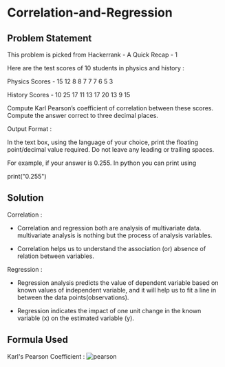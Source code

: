 # Correlation-and-Regression

## Problem Statement
This problem is picked from Hackerrank - A Quick Recap - 1

Here are the test scores of 10 students in physics and history :

Physics Scores -   15  12  8   8   7   7   7   6   5   3

History Scores -   10  25  17  11  13  17  20  13  9   15

Compute Karl Pearson’s coefficient of correlation between these scores. 
Compute the answer correct to three decimal places.

Output Format :

In the text box, using the language of your choice, print the floating point/decimal value required. Do not leave any leading or trailing spaces.

For example, if your answer is 0.255. In python you can print using

print("0.255")

## Solution

Correlation :

* Correlation and regression both are analysis of multivariate data. multivariate analysis is nothing but the process of analysis variables.

* Correlation helps us to understand the association (or) absence of relation between variables.

Regression :

* Regression analysis predicts the value of dependent variable based on known values of independent variable, and it will help us to fit a line in between the data points(observations).

* Regression indicates the impact of one unit change in the known variable (x) on the estimated variable (y).

## Formula Used

Karl's Pearson Coefficient : 
![pearson](https://user-images.githubusercontent.com/42029942/44948406-74759800-ae3a-11e8-8877-6ecd3ea05b21.gif) 
